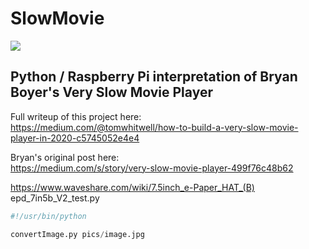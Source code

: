 # SlowMovie

![](Extras/img.jpg)

## Python / Raspberry Pi interpretation of Bryan Boyer's Very Slow Movie Player

Full writeup of this project here:  
https://medium.com/@tomwhitwell/how-to-build-a-very-slow-movie-player-in-2020-c5745052e4e4

Bryan's original post here:  
https://medium.com/s/story/very-slow-movie-player-499f76c48b62

https://www.waveshare.com/wiki/7.5inch_e-Paper_HAT_(B)
epd_7in5b_V2_test.py

```python
#!/usr/bin/python

convertImage.py pics/image.jpg
```
